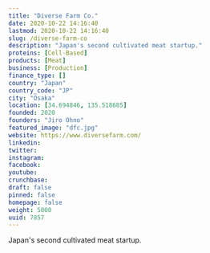 ```yaml
---
title: "Diverse Farm Co."
date: 2020-10-22 14:16:40
lastmod: 2020-10-22 14:16:40
slug: /diverse-farm-co
description: "Japan's second cultivated meat startup."
proteins: [Cell-Based]
products: [Meat]
business: [Production]
finance_type: []
country: "Japan"
country_code: "JP"
city: "Osaka"
location: [34.694846, 135.518685]
founded: 2020
founders: "Jiro Ohno"
featured_image: "dfc.jpg"
website: https://www.diversefarm.com/
linkedin: 
twitter: 
instagram: 
facebook: 
youtube: 
crunchbase: 
draft: false
pinned: false
homepage: false
weight: 5000
uuid: 7857
---
```

Japan's second cultivated meat startup.
